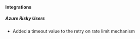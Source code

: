
#### Integrations

##### Azure Risky Users

- Added a timeout value to the retry on rate limit mechanism
